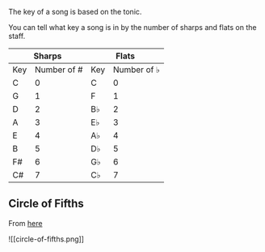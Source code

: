 The key of a song is based on the tonic.

You can  tell what key a song is in by the number of sharps and flats on the staff.

<table><thead><tr><th colspan="2">Sharps</th><th colspan="2">Flats</th></tr></thead><tbody><tr><td>Key</td><td>Number of #</td><td>Key</td><td>Number of ♭</td></tr><tr><td>C</td><td>0</td><td>C</td><td>0</td></tr><tr><td>G</td><td>1</td><td>F</td><td>1</td></tr><tr><td>D</td><td>2</td><td>B♭</td><td>2</td></tr><tr><td>A</td><td>3</td><td>E♭</td><td>3</td></tr><tr><td>E</td><td>4</td><td>A♭</td><td>4</td></tr><tr><td>B</td><td>5</td><td>D♭</td><td>5</td></tr><tr><td>F#</td><td>6</td><td>G♭</td><td>6</td></tr><tr><td>C#</td><td>7</td><td>C♭</td><td>7</td></tr></tbody></table>

## Circle of Fifths

From [here](https://pianofs.com/the-best-scales-to-learn-first-on-piano-a-helpful-guide/)

![[circle-of-fifths.png]]